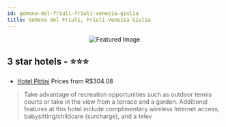 ```yaml
---
id: gemona-del-friuli-friuli-venezia-giulia
title: Gemona del Friuli, Friuli-Venezia Giulia
---
```


<center><img src="https://i.travelapi.com/hotels/13000000/12510000/12500800/12500738/138e1a40_z.jpg" alt="Featured Image" /></center>


##  3 star hotels - ⭐️⭐️⭐️

-    [Hotel Pittini](https://us.hurb.com/hotels/gemona-del-friuli/hotel-pittini-JNP-JP371869?cmp=18055) Prices from R$304.08
   > Take advantage of recreation opportunities such as outdoor tennis courts or take in the view from a terrace and a garden. Additional features at this hotel include complimentary wireless Internet access, babysitting/childcare (surcharge), and a telev
